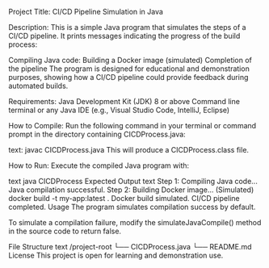 Project Title:
CI/CD Pipeline Simulation in Java

Description:
This is a simple Java program that simulates the steps of a CI/CD pipeline. It prints messages indicating the progress of the build process:

Compiling Java code:
Building a Docker image (simulated)
Completion of the pipeline
The program is designed for educational and demonstration purposes, showing how a CI/CD pipeline could provide feedback during automated builds.

Requirements:
Java Development Kit (JDK) 8 or above
Command line terminal or any Java IDE (e.g., Visual Studio Code, IntelliJ, Eclipse)

How to Compile:
Run the following command in your terminal or command prompt in the directory containing CICDProcess.java:

text:
javac CICDProcess.java
This will produce a CICDProcess.class file.

How to Run:
Execute the compiled Java program with:

text
java CICDProcess
Expected Output
text
Step 1: Compiling Java code...
Java compilation successful.
Step 2: Building Docker image...
(Simulated) docker build -t my-app:latest .
Docker build simulated.
CI/CD pipeline completed.
Usage
The program simulates compilation success by default.

To simulate a compilation failure, modify the simulateJavaCompile() method in the source code to return false.

File Structure
text
/project-root
  └── CICDProcess.java
  └── README.md
License
This project is open for learning and demonstration use.
